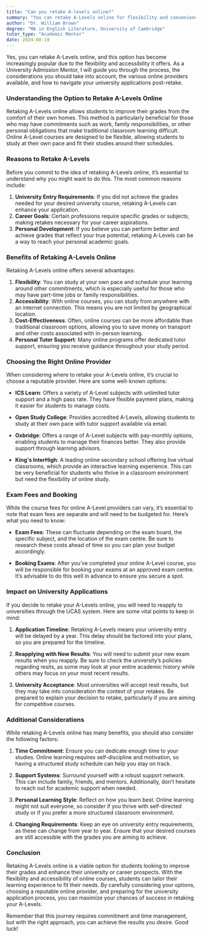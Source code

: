 ```yaml
---
title: "Can you retake A-levels online?"
summary: "You can retake A-Levels online for flexibility and convenience, enhancing your grades while managing personal commitments easily."
author: "Dr. William Brown"
degree: "MA in English Literature, University of Cambridge"
tutor_type: "Academic Mentor"
date: 2024-08-19
---
```


Yes, you can retake A-Levels online, and this option has become increasingly popular due to the flexibility and accessibility it offers. As a University Admission Mentor, I will guide you through the process, the considerations you should take into account, the various online providers available, and how to navigate your university applications post-retake.

### Understanding the Option to Retake A-Levels Online

Retaking A-Levels online allows students to improve their grades from the comfort of their own homes. This method is particularly beneficial for those who may have commitments such as work, family responsibilities, or other personal obligations that make traditional classroom learning difficult. Online A-Level courses are designed to be flexible, allowing students to study at their own pace and fit their studies around their schedules.

### Reasons to Retake A-Levels

Before you commit to the idea of retaking A-Levels online, it’s essential to understand why you might want to do this. The most common reasons include:

1. **University Entry Requirements**: If you did not achieve the grades needed for your desired university course, retaking A-Levels can enhance your application.
2. **Career Goals**: Certain professions require specific grades or subjects, making retakes necessary for your career aspirations.
3. **Personal Development**: If you believe you can perform better and achieve grades that reflect your true potential, retaking A-Levels can be a way to reach your personal academic goals.

### Benefits of Retaking A-Levels Online

Retaking A-Levels online offers several advantages:

1. **Flexibility**: You can study at your own pace and schedule your learning around other commitments, which is especially useful for those who may have part-time jobs or family responsibilities.
2. **Accessibility**: With online courses, you can study from anywhere with an internet connection. This means you are not limited by geographical location.
3. **Cost-Effectiveness**: Often, online courses can be more affordable than traditional classroom options, allowing you to save money on transport and other costs associated with in-person learning.
4. **Personal Tutor Support**: Many online programs offer dedicated tutor support, ensuring you receive guidance throughout your study period.

### Choosing the Right Online Provider

When considering where to retake your A-Levels online, it’s crucial to choose a reputable provider. Here are some well-known options:

- **ICS Learn**: Offers a variety of A-Level subjects with unlimited tutor support and a high pass rate. They have flexible payment plans, making it easier for students to manage costs.
  
- **Open Study College**: Provides accredited A-Levels, allowing students to study at their own pace with tutor support available via email.
  
- **Oxbridge**: Offers a range of A-Level subjects with pay-monthly options, enabling students to manage their finances better. They also provide support through learning advisors.
  
- **King's InterHigh**: A leading online secondary school offering live virtual classrooms, which provide an interactive learning experience. This can be very beneficial for students who thrive in a classroom environment but need the flexibility of online study.

### Exam Fees and Booking

While the course fees for online A-Level providers can vary, it’s essential to note that exam fees are separate and will need to be budgeted for. Here’s what you need to know:

- **Exam Fees**: These can fluctuate depending on the exam board, the specific subject, and the location of the exam centre. Be sure to research these costs ahead of time so you can plan your budget accordingly.
  
- **Booking Exams**: After you’ve completed your online A-Level course, you will be responsible for booking your exams at an approved exam centre. It’s advisable to do this well in advance to ensure you secure a spot.

### Impact on University Applications

If you decide to retake your A-Levels online, you will need to reapply to universities through the UCAS system. Here are some vital points to keep in mind:

1. **Application Timeline**: Retaking A-Levels means your university entry will be delayed by a year. This delay should be factored into your plans, so you are prepared for the timeline.
  
2. **Reapplying with New Results**: You will need to submit your new exam results when you reapply. Be sure to check the university’s policies regarding resits, as some may look at your entire academic history while others may focus on your most recent results.
  
3. **University Acceptance**: Most universities will accept resit results, but they may take into consideration the context of your retakes. Be prepared to explain your decision to retake, particularly if you are aiming for competitive courses.

### Additional Considerations

While retaking A-Levels online has many benefits, you should also consider the following factors:

1. **Time Commitment**: Ensure you can dedicate enough time to your studies. Online learning requires self-discipline and motivation, so having a structured study schedule can help you stay on track.

2. **Support Systems**: Surround yourself with a robust support network. This can include family, friends, and mentors. Additionally, don’t hesitate to reach out for academic support when needed.

3. **Personal Learning Style**: Reflect on how you learn best. Online learning might not suit everyone, so consider if you thrive with self-directed study or if you prefer a more structured classroom environment.

4. **Changing Requirements**: Keep an eye on university entry requirements, as these can change from year to year. Ensure that your desired courses are still accessible with the grades you are aiming to achieve.

### Conclusion

Retaking A-Levels online is a viable option for students looking to improve their grades and enhance their university or career prospects. With the flexibility and accessibility of online courses, students can tailor their learning experience to fit their needs. By carefully considering your options, choosing a reputable online provider, and preparing for the university application process, you can maximize your chances of success in retaking your A-Levels.

Remember that this journey requires commitment and time management, but with the right approach, you can achieve the results you desire. Good luck!
    